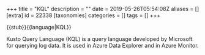 +++
title = "KQL"
description = ""
date = 2019-05-26T05:54:08Z
aliases = []
[extra]
id = 22338
[taxonomies]
categories = []
tags = []
+++

{{stub}}{{language|KQL}}

Kusto Query Language (KQL) is a query language developed by Microsoft for querying log data. It is used in Azure Data Explorer and in Azure Monitor.
